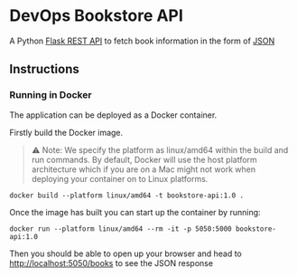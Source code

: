 # DevOps Bookstore API

A Python [Flask REST API](https://blog.miguelgrinberg.com/post/designing-a-restful-api-with-python-and-flask) to fetch book information in the form of [JSON](https://www.json.org/json-en.html)

## Instructions

### Running in Docker

The application can be deployed as a Docker container.

Firstly build the Docker image.

> ⚠️ Note:
> We specify the platform as linux/amd64 within the build and run commands. By default, Docker will use the host platform architecture which if you are on a Mac might not work when deploying your container on to Linux platforms.

```
docker build --platform linux/amd64 -t bookstore-api:1.0 .
```

Once the image has built you can start up the container by running:

```
docker run --platform linux/amd64 --rm -it -p 5050:5000 bookstore-api:1.0
```

Then you should be able to open up your browser and head to [http://localhost:5050/books](http://localhost:5050/books) to see the JSON response

